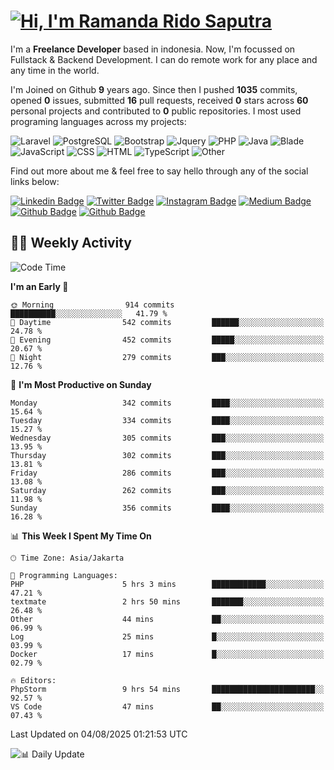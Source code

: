 # [![Hi, I'm Ramanda Rido Saputra](https://readme-typing-svg.herokuapp.com?size=24&vCenter=true&lines=%F0%9F%91%8B+Hi%2C+I'm+Ramanda+Rido+Saputra+;%F0%9F%92%BB+Fullstack+Web+Developer+)](https://git.io/typing-svg)

I'm a **Freelance Developer** based in indonesia. Now, I'm focussed on Fullstack & Backend Development. I can do remote work for any place and any time in the world.

I'm Joined on Github **9** years ago. Since then I pushed **1035** commits, opened **0** issues, submitted **16** pull requests, received **0** stars across **60** personal projects and contributed to **0** public repositories.
I most used programing languages across my projects:

![Laravel](https://img.shields.io/badge/Laravel-FF2D20?flat&logo=laravel&logoColor=white)
![PostgreSQL](https://img.shields.io/badge/PostgreSQL-316192?flat&logo=postgresql&logoColor=white)
![Bootstrap](https://img.shields.io/badge/Bootstrap-563D7C?flat&logo=bootstrap&logoColor=white)
![Jquery](https://img.shields.io/badge/jQuery-0769AD?flat&logo=jquery&logoColor=white)
![PHP](https://img.shields.io/badge/-PHP-%234F5D95?style=flat&logo=PHP&logoColor=white)
![Java](https://img.shields.io/badge/-Java-%23b07219?style=flat&logo=Java&logoColor=white)
![Blade](https://img.shields.io/badge/-Blade-%23f7523f?style=flat&logo=Blade&logoColor=white)
![JavaScript](https://img.shields.io/badge/-JavaScript-%23f1e05a?style=flat&logo=JavaScript&logoColor=white)
![CSS](https://img.shields.io/badge/-CSS-%23663399?style=flat&logo=CSS&logoColor=white)
![HTML](https://img.shields.io/badge/-HTML-%23e34c26?style=flat&logo=HTML&logoColor=white)
![TypeScript](https://img.shields.io/badge/-TypeScript-%233178c6?style=flat&logo=TypeScript&logoColor=white)
![Other](https://img.shields.io/badge/-Other-%23ededed?style=flat&logo=Other&logoColor=white)

Find out more about me & feel free to say hello through any of the social links below:

[![Linkedin Badge](https://img.shields.io/badge/-ramandaaridogh-blue?style=flat&logo=Linkedin&logoColor=white&link=https://www.linkedin.com/in/ramanda-rido-saputra/)](https://www.linkedin.com/in/ramanda-rido-saputra/)
[![Twitter Badge](https://img.shields.io/badge/-ramandaaridogh-%231DA1F2.svg?style=flat&logo=twitter&logoColor=white&link=https://www.twitter.com/ramandaaridogh)](https://www.twitter.com/ramandaaridogh/)
[![Instagram Badge](https://img.shields.io/badge/-ramandaaridogh-purple?style=flat&logo=instagram&logoColor=white&link=https://instagram.com/ramandaaridogh_/)](https://instagram.com/ramandaaridogh_)
[![Medium Badge](https://img.shields.io/badge/-@ramandaaridogh-%2312100E.svg?style=flat&logo=Medium&logoColor=white&link=https://medium.com/@ramandaaridogh/)](https://medium.com/@ramandaaridogh)
[![Github Badge](https://img.shields.io/badge/-@ramandaaridogh-100000.svg?style=flat&logo=github&logoColor=white&link=https://github.com/ramandaaridogh)](https://github.com/ramandaaridogh)
[![Github Badge](https://img.shields.io/badge/-@mxcode-100000.svg?style=flat&logo=github&logoColor=white&link=https://github.com/ramanda-mxcode)](https://github.com/ramanda-mxcode)

## 👨‍💻 Weekly Activity
<!--START_SECTION:waka-->
![Code Time](http://img.shields.io/badge/Code%20Time-1%2C438%20hrs%2029%20mins-blue)

**I'm an Early 🐤** 

```text
🌞 Morning                914 commits         ██████████░░░░░░░░░░░░░░░   41.79 % 
🌆 Daytime                542 commits         ██████░░░░░░░░░░░░░░░░░░░   24.78 % 
🌃 Evening                452 commits         █████░░░░░░░░░░░░░░░░░░░░   20.67 % 
🌙 Night                  279 commits         ███░░░░░░░░░░░░░░░░░░░░░░   12.76 % 
```
📅 **I'm Most Productive on Sunday** 

```text
Monday                   342 commits         ████░░░░░░░░░░░░░░░░░░░░░   15.64 % 
Tuesday                  334 commits         ████░░░░░░░░░░░░░░░░░░░░░   15.27 % 
Wednesday                305 commits         ███░░░░░░░░░░░░░░░░░░░░░░   13.95 % 
Thursday                 302 commits         ███░░░░░░░░░░░░░░░░░░░░░░   13.81 % 
Friday                   286 commits         ███░░░░░░░░░░░░░░░░░░░░░░   13.08 % 
Saturday                 262 commits         ███░░░░░░░░░░░░░░░░░░░░░░   11.98 % 
Sunday                   356 commits         ████░░░░░░░░░░░░░░░░░░░░░   16.28 % 
```


📊 **This Week I Spent My Time On** 

```text
🕑︎ Time Zone: Asia/Jakarta

💬 Programming Languages: 
PHP                      5 hrs 3 mins        ████████████░░░░░░░░░░░░░   47.21 % 
textmate                 2 hrs 50 mins       ███████░░░░░░░░░░░░░░░░░░   26.48 % 
Other                    44 mins             ██░░░░░░░░░░░░░░░░░░░░░░░   06.99 % 
Log                      25 mins             █░░░░░░░░░░░░░░░░░░░░░░░░   03.99 % 
Docker                   17 mins             █░░░░░░░░░░░░░░░░░░░░░░░░   02.79 % 

🔥 Editors: 
PhpStorm                 9 hrs 54 mins       ███████████████████████░░   92.57 % 
VS Code                  47 mins             ██░░░░░░░░░░░░░░░░░░░░░░░   07.43 % 
```


 Last Updated on 04/08/2025 01:21:53 UTC
<!--END_SECTION:waka-->

![📊 Daily Update](https://github.com/ramandaaridogh/ramandaaridogh/actions/workflows/update-activity.yml/badge.svg)

